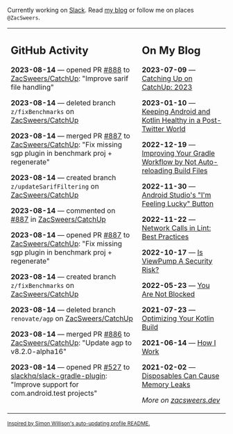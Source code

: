Currently working on [Slack](https://slack.com/). Read [my blog](https://zacsweers.dev/) or follow me on places `@ZacSweers`.

<table><tr><td valign="top" width="60%">

## GitHub Activity
<!-- githubActivity starts -->
**2023-08-14** — opened PR [#888](https://github.com/ZacSweers/CatchUp/pull/888) to [ZacSweers/CatchUp](https://github.com/ZacSweers/CatchUp): "Improve sarif file handling"

**2023-08-14** — deleted branch `z/fixBenchmarks` on [ZacSweers/CatchUp](https://github.com/ZacSweers/CatchUp)

**2023-08-14** — merged PR [#887](https://github.com/ZacSweers/CatchUp/pull/887) to [ZacSweers/CatchUp](https://github.com/ZacSweers/CatchUp): "Fix missing sgp plugin in benchmark proj + regenerate"

**2023-08-14** — created branch `z/updateSarifFiltering` on [ZacSweers/CatchUp](https://github.com/ZacSweers/CatchUp)

**2023-08-14** — commented on [#887](https://github.com/ZacSweers/CatchUp/pull/887#issuecomment-1678373023) in [ZacSweers/CatchUp](https://github.com/ZacSweers/CatchUp)

**2023-08-14** — opened PR [#887](https://github.com/ZacSweers/CatchUp/pull/887) to [ZacSweers/CatchUp](https://github.com/ZacSweers/CatchUp): "Fix missing sgp plugin in benchmark proj + regenerate"

**2023-08-14** — created branch `z/fixBenchmarks` on [ZacSweers/CatchUp](https://github.com/ZacSweers/CatchUp)

**2023-08-14** — deleted branch `renovate/agp` on [ZacSweers/CatchUp](https://github.com/ZacSweers/CatchUp)

**2023-08-14** — merged PR [#886](https://github.com/ZacSweers/CatchUp/pull/886) to [ZacSweers/CatchUp](https://github.com/ZacSweers/CatchUp): "Update agp to v8.2.0-alpha16"

**2023-08-14** — opened PR [#527](https://github.com/slackhq/slack-gradle-plugin/pull/527) to [slackhq/slack-gradle-plugin](https://github.com/slackhq/slack-gradle-plugin): "Improve support for com.android.test projects"
<!-- githubActivity ends -->
</td><td valign="top" width="40%">

## On My Blog
<!-- blog starts -->
**2023-07-09** — [Catching Up on CatchUp: 2023](https://www.zacsweers.dev/catching-up-on-catchup-2023/)

**2023-01-10** — [Keeping Android and Kotlin Healthy in a Post-Twitter World](https://www.zacsweers.dev/keeping-android-healthy/)

**2022-12-19** — [Improving Your Gradle Workflow by Not Auto-reloading Build Files](https://www.zacsweers.dev/improving-your-workflow-by-not-auto-reloading-build-files/)

**2022-11-30** — [Android Studio's "I'm Feeling Lucky" Button](https://www.zacsweers.dev/android-studios-im-feeling-lucky-button/)

**2022-11-22** — [Network Calls in Lint: Best Practices](https://www.zacsweers.dev/network-calls-in-lint-best-practices/)

**2022-10-17** — [Is ViewPump A Security Risk?](https://www.zacsweers.dev/is-viewpump-a-security-risk/)

**2022-05-23** — [You Are Not Blocked](https://www.zacsweers.dev/you-are-not-blocked/)

**2021-07-23** — [Optimizing Your Kotlin Build](https://www.zacsweers.dev/optimizing-your-kotlin-build/)

**2021-06-14** — [How I Work](https://www.zacsweers.dev/how-i-work/)

**2021-02-02** — [Disposables Can Cause Memory Leaks](https://www.zacsweers.dev/disposables-can-cause-memory-leaks/)
<!-- blog ends -->
_More on [zacsweers.dev](https://zacsweers.dev/)_
</td></tr></table>

<sub><a href="https://simonwillison.net/2020/Jul/10/self-updating-profile-readme/">Inspired by Simon Willison's auto-updating profile README.</a></sub>